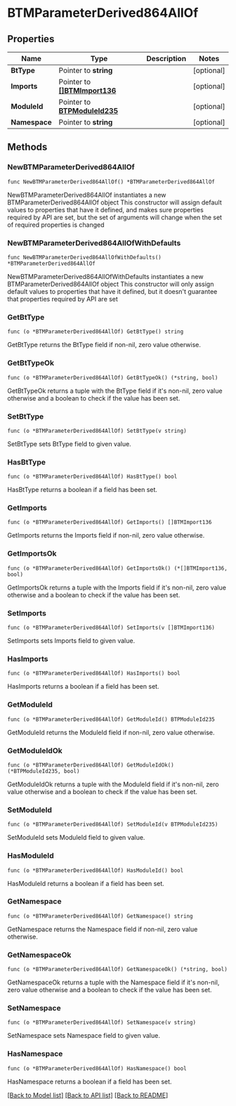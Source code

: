 # BTMParameterDerived864AllOf

## Properties

Name | Type | Description | Notes
------------ | ------------- | ------------- | -------------
**BtType** | Pointer to **string** |  | [optional] 
**Imports** | Pointer to [**[]BTMImport136**](BTMImport136.md) |  | [optional] 
**ModuleId** | Pointer to [**BTPModuleId235**](BTPModuleId235.md) |  | [optional] 
**Namespace** | Pointer to **string** |  | [optional] 

## Methods

### NewBTMParameterDerived864AllOf

`func NewBTMParameterDerived864AllOf() *BTMParameterDerived864AllOf`

NewBTMParameterDerived864AllOf instantiates a new BTMParameterDerived864AllOf object
This constructor will assign default values to properties that have it defined,
and makes sure properties required by API are set, but the set of arguments
will change when the set of required properties is changed

### NewBTMParameterDerived864AllOfWithDefaults

`func NewBTMParameterDerived864AllOfWithDefaults() *BTMParameterDerived864AllOf`

NewBTMParameterDerived864AllOfWithDefaults instantiates a new BTMParameterDerived864AllOf object
This constructor will only assign default values to properties that have it defined,
but it doesn't guarantee that properties required by API are set

### GetBtType

`func (o *BTMParameterDerived864AllOf) GetBtType() string`

GetBtType returns the BtType field if non-nil, zero value otherwise.

### GetBtTypeOk

`func (o *BTMParameterDerived864AllOf) GetBtTypeOk() (*string, bool)`

GetBtTypeOk returns a tuple with the BtType field if it's non-nil, zero value otherwise
and a boolean to check if the value has been set.

### SetBtType

`func (o *BTMParameterDerived864AllOf) SetBtType(v string)`

SetBtType sets BtType field to given value.

### HasBtType

`func (o *BTMParameterDerived864AllOf) HasBtType() bool`

HasBtType returns a boolean if a field has been set.

### GetImports

`func (o *BTMParameterDerived864AllOf) GetImports() []BTMImport136`

GetImports returns the Imports field if non-nil, zero value otherwise.

### GetImportsOk

`func (o *BTMParameterDerived864AllOf) GetImportsOk() (*[]BTMImport136, bool)`

GetImportsOk returns a tuple with the Imports field if it's non-nil, zero value otherwise
and a boolean to check if the value has been set.

### SetImports

`func (o *BTMParameterDerived864AllOf) SetImports(v []BTMImport136)`

SetImports sets Imports field to given value.

### HasImports

`func (o *BTMParameterDerived864AllOf) HasImports() bool`

HasImports returns a boolean if a field has been set.

### GetModuleId

`func (o *BTMParameterDerived864AllOf) GetModuleId() BTPModuleId235`

GetModuleId returns the ModuleId field if non-nil, zero value otherwise.

### GetModuleIdOk

`func (o *BTMParameterDerived864AllOf) GetModuleIdOk() (*BTPModuleId235, bool)`

GetModuleIdOk returns a tuple with the ModuleId field if it's non-nil, zero value otherwise
and a boolean to check if the value has been set.

### SetModuleId

`func (o *BTMParameterDerived864AllOf) SetModuleId(v BTPModuleId235)`

SetModuleId sets ModuleId field to given value.

### HasModuleId

`func (o *BTMParameterDerived864AllOf) HasModuleId() bool`

HasModuleId returns a boolean if a field has been set.

### GetNamespace

`func (o *BTMParameterDerived864AllOf) GetNamespace() string`

GetNamespace returns the Namespace field if non-nil, zero value otherwise.

### GetNamespaceOk

`func (o *BTMParameterDerived864AllOf) GetNamespaceOk() (*string, bool)`

GetNamespaceOk returns a tuple with the Namespace field if it's non-nil, zero value otherwise
and a boolean to check if the value has been set.

### SetNamespace

`func (o *BTMParameterDerived864AllOf) SetNamespace(v string)`

SetNamespace sets Namespace field to given value.

### HasNamespace

`func (o *BTMParameterDerived864AllOf) HasNamespace() bool`

HasNamespace returns a boolean if a field has been set.


[[Back to Model list]](../README.md#documentation-for-models) [[Back to API list]](../README.md#documentation-for-api-endpoints) [[Back to README]](../README.md)


